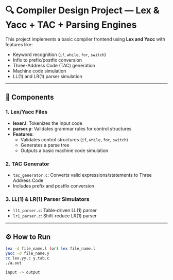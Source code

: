 # 🔍 Compiler Design Project — Lex & Yacc + TAC + Parsing Engines

This project implements a basic compiler frontend using **Lex and Yacc** with features like:
- Keyword recognition (`if`, `while`, `for`, `switch`)
- Infix to prefix/postfix conversion
- Three-Address Code (TAC) generation
- Machine code simulation
- LL(1) and LR(1) parser simulation

---

## 📂 Components

### 1. Lex/Yacc Files
- **lexer.l**: Tokenizes the input code
- **parser.y**: Validates grammar rules for control structures
- **Features**:
  - Validates control structures (`if`, `while`, `for`, `switch`)
  - Generates a parse tree
  - Outputs a basic machine code simulation

### 2. TAC Generator
- `tac_generator.c`: Converts valid expressions/statements to Three Address Code
- Includes prefix and postfix conversion

### 3. LL(1) & LR(1) Parser Simulators
- `ll1_parser.c`: Table-driven LL(1) parser
- `lr1_parser.c`: Shift-reduce LR(1) parser

---

## ⚙️ How to Run

```bash
lex -d file_name.l (or) lex file_name.l
yacc -d file_name.y
cc lex.yy.c y.tab.c
./a.out

input -> output
